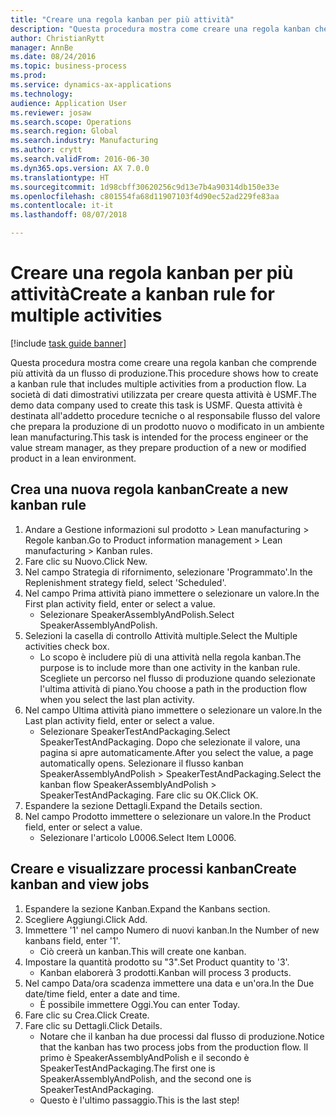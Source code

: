```yaml
--- 
title: "Creare una regola kanban per più attività"
description: "Questa procedura mostra come creare una regola kanban che comprende più attività da un flusso di produzione."
author: ChristianRytt
manager: AnnBe
ms.date: 08/24/2016
ms.topic: business-process
ms.prod: 
ms.service: dynamics-ax-applications
ms.technology: 
audience: Application User
ms.reviewer: josaw
ms.search.scope: Operations
ms.search.region: Global
ms.search.industry: Manufacturing
ms.author: crytt
ms.search.validFrom: 2016-06-30
ms.dyn365.ops.version: AX 7.0.0
ms.translationtype: HT
ms.sourcegitcommit: 1d98cbff30620256c9d13e7b4a90314db150e33e
ms.openlocfilehash: c801554fa68d11907103f4d90ec52ad229fe83aa
ms.contentlocale: it-it
ms.lasthandoff: 08/07/2018

---
```

# <a name="create-a-kanban-rule-for-multiple-activities"></a><span data-ttu-id="bf3b3-103">Creare una regola kanban per più attività</span><span class="sxs-lookup"><span data-stu-id="bf3b3-103">Create a kanban rule for multiple activities</span></span>

[!include [task guide banner](../../includes/task-guide-banner.md)]

<span data-ttu-id="bf3b3-104">Questa procedura mostra come creare una regola kanban che comprende più attività da un flusso di produzione.</span><span class="sxs-lookup"><span data-stu-id="bf3b3-104">This procedure shows how to create a kanban rule that includes multiple activities from a production flow.</span></span> <span data-ttu-id="bf3b3-105">La società di dati dimostrativi utilizzata per creare questa attività è USMF.</span><span class="sxs-lookup"><span data-stu-id="bf3b3-105">The demo data company used to create this task is USMF.</span></span> <span data-ttu-id="bf3b3-106">Questa attività è destinata all'addetto procedure tecniche o al responsabile flusso del valore che prepara la produzione di un prodotto nuovo o modificato in un ambiente lean manufacturing.</span><span class="sxs-lookup"><span data-stu-id="bf3b3-106">This task is intended for the process engineer or the value stream manager, as they prepare production of a new or modified product in a lean environment.</span></span>


## <a name="create-a-new-kanban-rule"></a><span data-ttu-id="bf3b3-107">Crea una nuova regola kanban</span><span class="sxs-lookup"><span data-stu-id="bf3b3-107">Create a new kanban rule</span></span>
1. <span data-ttu-id="bf3b3-108">Andare a Gestione informazioni sul prodotto > Lean manufacturing > Regole kanban.</span><span class="sxs-lookup"><span data-stu-id="bf3b3-108">Go to Product information management > Lean manufacturing > Kanban rules.</span></span>
2. <span data-ttu-id="bf3b3-109">Fare clic su Nuovo.</span><span class="sxs-lookup"><span data-stu-id="bf3b3-109">Click New.</span></span>
3. <span data-ttu-id="bf3b3-110">Nel campo Strategia di rifornimento, selezionare 'Programmato'.</span><span class="sxs-lookup"><span data-stu-id="bf3b3-110">In the Replenishment strategy field, select 'Scheduled'.</span></span>
4. <span data-ttu-id="bf3b3-111">Nel campo Prima attività piano immettere o selezionare un valore.</span><span class="sxs-lookup"><span data-stu-id="bf3b3-111">In the First plan activity field, enter or select a value.</span></span>
    * <span data-ttu-id="bf3b3-112">Selezionare SpeakerAssemblyAndPolish.</span><span class="sxs-lookup"><span data-stu-id="bf3b3-112">Select SpeakerAssemblyAndPolish.</span></span>  
5. <span data-ttu-id="bf3b3-113">Selezioni la casella di controllo Attività multiple.</span><span class="sxs-lookup"><span data-stu-id="bf3b3-113">Select the Multiple activities check box.</span></span>
    * <span data-ttu-id="bf3b3-114">Lo scopo è includere più di una attività nella regola kanban.</span><span class="sxs-lookup"><span data-stu-id="bf3b3-114">The purpose is to include more than one activity in the kanban rule.</span></span> <span data-ttu-id="bf3b3-115">Scegliete un percorso nel flusso di produzione quando selezionate l'ultima attività di piano.</span><span class="sxs-lookup"><span data-stu-id="bf3b3-115">You choose a path in the production flow when you select the last plan activity.</span></span>  
6. <span data-ttu-id="bf3b3-116">Nel campo Ultima attività piano immettere o selezionare un valore.</span><span class="sxs-lookup"><span data-stu-id="bf3b3-116">In the Last plan activity field, enter or select a value.</span></span>
    * <span data-ttu-id="bf3b3-117">Selezionare SpeakerTestAndPackaging.</span><span class="sxs-lookup"><span data-stu-id="bf3b3-117">Select SpeakerTestAndPackaging.</span></span> <span data-ttu-id="bf3b3-118">Dopo che selezionate il valore, una pagina si apre automaticamente.</span><span class="sxs-lookup"><span data-stu-id="bf3b3-118">After you select the value, a page automatically opens.</span></span> <span data-ttu-id="bf3b3-119">Selezionare il flusso kanban SpeakerAssemblyAndPolish > SpeakerTestAndPackaging.</span><span class="sxs-lookup"><span data-stu-id="bf3b3-119">Select the kanban flow SpeakerAssemblyAndPolish > SpeakerTestAndPackaging.</span></span> <span data-ttu-id="bf3b3-120">Fare clic su OK.</span><span class="sxs-lookup"><span data-stu-id="bf3b3-120">Click OK.</span></span>  
7. <span data-ttu-id="bf3b3-121">Espandere la sezione Dettagli.</span><span class="sxs-lookup"><span data-stu-id="bf3b3-121">Expand the Details section.</span></span>
8. <span data-ttu-id="bf3b3-122">Nel campo Prodotto immettere o selezionare un valore.</span><span class="sxs-lookup"><span data-stu-id="bf3b3-122">In the Product field, enter or select a value.</span></span>
    * <span data-ttu-id="bf3b3-123">Selezionare l'articolo L0006.</span><span class="sxs-lookup"><span data-stu-id="bf3b3-123">Select Item L0006.</span></span>  

## <a name="create-kanban-and-view-jobs"></a><span data-ttu-id="bf3b3-124">Creare e visualizzare processi kanban</span><span class="sxs-lookup"><span data-stu-id="bf3b3-124">Create kanban and view jobs</span></span>
1. <span data-ttu-id="bf3b3-125">Espandere la sezione Kanban.</span><span class="sxs-lookup"><span data-stu-id="bf3b3-125">Expand the Kanbans section.</span></span>
2. <span data-ttu-id="bf3b3-126">Scegliere Aggiungi.</span><span class="sxs-lookup"><span data-stu-id="bf3b3-126">Click Add.</span></span>
3. <span data-ttu-id="bf3b3-127">Immettere '1' nel campo Numero di nuovi kanban.</span><span class="sxs-lookup"><span data-stu-id="bf3b3-127">In the Number of new kanbans field, enter '1'.</span></span>
    * <span data-ttu-id="bf3b3-128">Ciò creerà un kanban.</span><span class="sxs-lookup"><span data-stu-id="bf3b3-128">This will create one kanban.</span></span>  
4. <span data-ttu-id="bf3b3-129">Impostare la quantità prodotto su "3".</span><span class="sxs-lookup"><span data-stu-id="bf3b3-129">Set Product quantity to '3'.</span></span>
    * <span data-ttu-id="bf3b3-130">Kanban elaborerà 3 prodotti.</span><span class="sxs-lookup"><span data-stu-id="bf3b3-130">Kanban will process 3 products.</span></span>  
5. <span data-ttu-id="bf3b3-131">Nel campo Data/ora scadenza immettere una data e un'ora.</span><span class="sxs-lookup"><span data-stu-id="bf3b3-131">In the Due date/time field, enter a date and time.</span></span>
    * <span data-ttu-id="bf3b3-132">È possibile immettere Oggi.</span><span class="sxs-lookup"><span data-stu-id="bf3b3-132">You can enter Today.</span></span>  
6. <span data-ttu-id="bf3b3-133">Fare clic su Crea.</span><span class="sxs-lookup"><span data-stu-id="bf3b3-133">Click Create.</span></span>
7. <span data-ttu-id="bf3b3-134">Fare clic su Dettagli.</span><span class="sxs-lookup"><span data-stu-id="bf3b3-134">Click Details.</span></span>
    * <span data-ttu-id="bf3b3-135">Notare che il kanban ha due processi dal flusso di produzione.</span><span class="sxs-lookup"><span data-stu-id="bf3b3-135">Notice that the kanban has two process jobs from the production flow.</span></span> <span data-ttu-id="bf3b3-136">Il primo è SpeakerAssemblyAndPolish e il secondo è SpeakerTestAndPackaging.</span><span class="sxs-lookup"><span data-stu-id="bf3b3-136">The first one is SpeakerAssemblyAndPolish, and the second one is SpeakerTestAndPackaging.</span></span>  
    * <span data-ttu-id="bf3b3-137">Questo è l'ultimo passaggio.</span><span class="sxs-lookup"><span data-stu-id="bf3b3-137">This is the last step!</span></span>  


